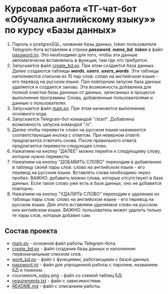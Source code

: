 # Курсовая работа «ТГ-чат-бот «Обучалка английскому языку»» по курсу «Базы данных»

1. Пароль к postgresSQL, название базы данных, token пользователя Telegram-бота
вставляем в строки ***password***, ***name_bd***, ***token***
в файл [password.ini](password.ini). Это необходимо для того, чтобы эти данные
автоматически вставлялись в функции, там где это требуется.
2. Запускается файл [create_bd.py](create_bd.py). При этом создается база данных.
Далее создаются таблицы ***words***, ***users***, ***users_words***. Эти таблицы наполняются
списком из 15 пар слов: слово на английском языке - его перевод на русском языке.
При повторном запуске база данных удаляется и создается заново. Эта возможность
добавлена для полной очистки базы даннных от данных, записанных в процессе выполнения программы:
Слова, добавленные пользователями и данные о пользователях.
3. Запускается файл [main.py](main.py). При этом начинается выполнение основного кода.
4. Запускается Telegram-бот командой "/start". Добавлена возможность запуска командой "/s".
5. Далее чтобы перевести слово на русском языке нажимается соответствующая 
кнопка с ответом. При неверном ответе предлагается ответить снова. После правильного ответа 
предлагается перевести следующее слово.
6. Нажатием на кнопку "ДАЛЕЕ" можно перейти к следующему слову, которое нужно перевести.
7. Нажатием на кнопку "ДОБАВИТЬ СЛОВО" переходим в добавлению в таблицу
своей пары слов: слово на английском языке - его перевод на русском языке. 
Вставлять слова необходимо через пробел. ВАЖНО: добавить можно слова,
которые отсутствуют в базе данных. Если такое слово уже есть в базе 
данных, оно не добавится повторно.
8. Нажатием на кнопку "УДАЛИТЬ СЛОВО" переходим к удалению из таблицы
пары слов: слово на английском языке - его перевод на русском языке.
Для этого вставляем удаляемое слово на русском или английском языке.
ВАЖНО: пользователь может удалить только те пары слов, которые добавил сам.

## Состав проекта

* [main.py](main.py) - основной файл работы Telegram-бота.
* [create_bd.py](create_bd.py) - файл создания базы данных
и наполнения первоначальным списком слов.
* [work_bd.py](work_bd.py) - файл с функциями, работающими с 
базой данных.
* [password.ini](password.ini) - файл для упрощенной работы
с паролем, названием БД и токеном.
* coursework_sqlpy.png - файл со схемой таблиц БД.
* [requirements.txt](requirements.txt) - файл с зависимостями.
* [README.md](README.md) - файл с описанием работы.